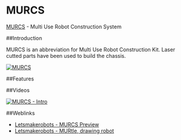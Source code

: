 # MURCS

[MURCS](https://github.com/robotfreak/MURCS) - Multi Use Robot Construction System

##Introduction

MURCS is an abbreviation for Multi Use Robot Construction Kit. Laser cutted parts have been used to build the chassis.

[![MURCS](https://farm9.staticflickr.com/8727/16723328037_8c0374fb05_m.jpg)](MURCS-v1)

##Features

##Videos

[![MURCS - Intro](https://i.ytimg.com/vi/wWR0MOrcImI/2.jpg?time=1427321715593)](https://www.youtube.com/watch?v=wWR0MOrcImI) 

##Weblinks

* [Letsmakerobots - MURCS Preview](http://letsmakerobots.com/blog/robotfreak/murcs-sneak-preview)
* [Letsmakerobots - MURtle, drawing robot](http://letsmakerobots.com/node/37495)

